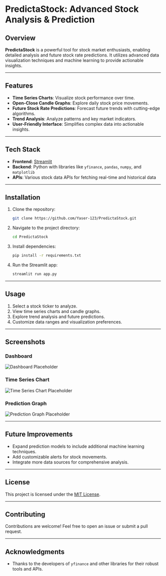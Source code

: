 # PredictaStock: Advanced Stock Analysis & Prediction

## Overview
**PredictaStock** is a powerful tool for stock market enthusiasts, enabling detailed analysis and future stock rate predictions. It utilizes advanced data visualization techniques and machine learning to provide actionable insights.

---

## Features
- **Time Series Charts**: Visualize stock performance over time.
- **Open-Close Candle Graphs**: Explore daily stock price movements.
- **Future Stock Rate Predictions**: Forecast future trends with cutting-edge algorithms.
- **Trend Analysis**: Analyze patterns and key market indicators.
- **User-Friendly Interface**: Simplifies complex data into actionable insights.

---

## Tech Stack
- **Frontend**: [Streamlit](https://streamlit.io/)
- **Backend**: Python with libraries like `yfinance`, `pandas`, `numpy`, and `matplotlib`
- **APIs**: Various stock data APIs for fetching real-time and historical data

---

## Installation

1. Clone the repository:
   ```bash
   git clone https://github.com/Yaser-123/PredictaStock.git
   ```

2. Navigate to the project directory:
   ```bash
   cd PredictaStock
   ```

3. Install dependencies:
   ```bash
   pip install -r requirements.txt
   ```

4. Run the Streamlit app:
   ```bash
   streamlit run app.py
   ```

---

## Usage
1. Select a stock ticker to analyze.
2. View time series charts and candle graphs.
3. Explore trend analysis and future predictions.
4. Customize data ranges and visualization preferences.

---

## Screenshots

### Dashboard
![Dashboard Placeholder](images/dashboard.png)

### Time Series Chart
![Time Series Chart Placeholder](images/time_series_chart.png)

### Prediction Graph
![Prediction Graph Placeholder](images/prediction_graph.png)

---

## Future Improvements
- Expand prediction models to include additional machine learning techniques.
- Add customizable alerts for stock movements.
- Integrate more data sources for comprehensive analysis.

---

## License
This project is licensed under the [MIT License](LICENSE).

---

## Contributing
Contributions are welcome! Feel free to open an issue or submit a pull request.

---

## Acknowledgments
- Thanks to the developers of `yfinance` and other libraries for their robust tools and APIs.
